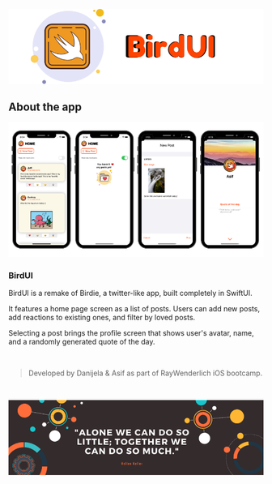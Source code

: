 ![Front Banner](Documentation/FrontBanner.png)

## About the app

<p align="center">
<img src="Documentation/screenshots.png">
</p>

### BirdUI

BirdUI is a remake of Birdie, a twitter-like app, built completely in SwiftUI.

It features a home page screen as a list of posts. Users can add new posts, add reactions to existing ones, and filter by loved posts. 

Selecting a post brings the profile screen that shows user's avatar, name, and a randomly generated quote of the day.

<br />

> Developed by Danijela & Asif as part of RayWenderlich iOS bootcamp.

<br />

![End Banner](Documentation/EndBanner.png)
